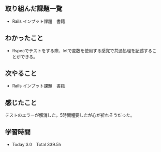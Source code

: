 ## 取り組んだ課題一覧  
- Rails インプット課題　書籍
## わかったこと
- Rspecでテストをする際、letで変数を使用する感覚で共通処理を記述することができる。
## 次やること  
- Rails インプット課題　書籍
## 感じたこと 
テストのエラーが解消した。5時間程要したが心が折れそうだった。
## 学習時間  
- Today 3.0　Total 339.5h
